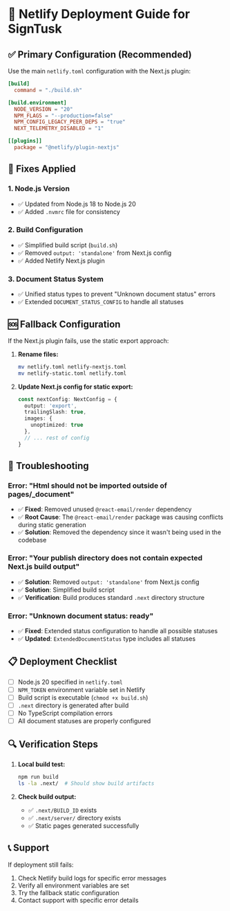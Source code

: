 # 🚀 Netlify Deployment Guide for SignTusk

## ✅ **Primary Configuration (Recommended)**

Use the main `netlify.toml` configuration with the Next.js plugin:

```toml
[build]
  command = "./build.sh"

[build.environment]
  NODE_VERSION = "20"
  NPM_FLAGS = "--production=false"
  NPM_CONFIG_LEGACY_PEER_DEPS = "true"
  NEXT_TELEMETRY_DISABLED = "1"

[[plugins]]
  package = "@netlify/plugin-nextjs"
```

## 🔧 **Fixes Applied**

### 1. **Node.js Version**
- ✅ Updated from Node.js 18 to Node.js 20
- ✅ Added `.nvmrc` file for consistency

### 2. **Build Configuration**
- ✅ Simplified build script (`build.sh`)
- ✅ Removed `output: 'standalone'` from Next.js config
- ✅ Added Netlify Next.js plugin

### 3. **Document Status System**
- ✅ Unified status types to prevent "Unknown document status" errors
- ✅ Extended `DOCUMENT_STATUS_CONFIG` to handle all statuses

## 🆘 **Fallback Configuration**

If the Next.js plugin fails, use the static export approach:

1. **Rename files:**
   ```bash
   mv netlify.toml netlify-nextjs.toml
   mv netlify-static.toml netlify.toml
   ```

2. **Update Next.js config for static export:**
   ```typescript
   const nextConfig: NextConfig = {
     output: 'export',
     trailingSlash: true,
     images: {
       unoptimized: true
     },
     // ... rest of config
   }
   ```

## 🐛 **Troubleshooting**

### Error: "Html should not be imported outside of pages/_document"
- ✅ **Fixed**: Removed unused `@react-email/render` dependency
- ✅ **Root Cause**: The `@react-email/render` package was causing conflicts during static generation
- ✅ **Solution**: Removed the dependency since it wasn't being used in the codebase

### Error: "Your publish directory does not contain expected Next.js build output"
- ✅ **Solution**: Removed `output: 'standalone'` from Next.js config
- ✅ **Solution**: Simplified build script
- ✅ **Verification**: Build produces standard `.next` directory structure

### Error: "Unknown document status: ready"
- ✅ **Fixed**: Extended status configuration to handle all possible statuses
- ✅ **Updated**: `ExtendedDocumentStatus` type includes all statuses

## 📋 **Deployment Checklist**

- [ ] Node.js 20 specified in `netlify.toml`
- [ ] `NPM_TOKEN` environment variable set in Netlify
- [ ] Build script is executable (`chmod +x build.sh`)
- [ ] `.next` directory is generated after build
- [ ] No TypeScript compilation errors
- [ ] All document statuses are properly configured

## 🔍 **Verification Steps**

1. **Local build test:**
   ```bash
   npm run build
   ls -la .next/  # Should show build artifacts
   ```

2. **Check build output:**
   - ✅ `.next/BUILD_ID` exists
   - ✅ `.next/server/` directory exists
   - ✅ Static pages generated successfully

## 📞 **Support**

If deployment still fails:
1. Check Netlify build logs for specific error messages
2. Verify all environment variables are set
3. Try the fallback static configuration
4. Contact support with specific error details
